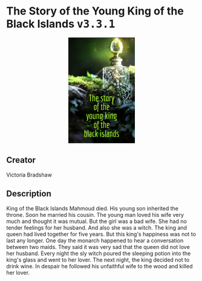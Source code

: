 
# The Story of the Young King of the Black Islands <kbd>v3.3.1</kbd>

<center>
  <img src="./cover-1024.jpg"/>
</center>

## Creator
Victoria Bradshaw

## Description
King of the Black Islands Mahmoud died. His young son inherited the throne. Soon he married his cousin. The young man loved his wife very much and thought it was mutual. But the girl was a bad wife. She had no tender feelings for her husband. And also she was a witch. The king and queen had lived together for five years. But this king's happiness was not to last any longer. One day the monarch happened to hear a conversation between two maids. They said it was very sad that the queen did not love her husband. Every night the sly witch poured the sleeping potion into the king's glass and went to her lover. The next night, the king decided not to drink wine. In despair he followed his unfaithful wife to the wood and killed her lover.
